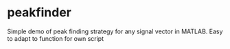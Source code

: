 # peakfinder
Simple demo of peak finding strategy for any signal vector in MATLAB. Easy to adapt to function for own script
